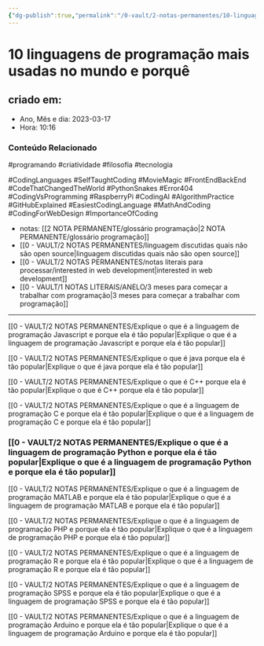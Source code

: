 ```yaml
---
{"dg-publish":true,"permalink":"/0-vault/2-notas-permanentes/10-linguagens-de-programacao-mais-usadas-no-mundo-e-porque/","tags":["permanente","programando","criatividade","filosofia","tecnologia","CodingLanguages","SelfTaughtCoding","MovieMagic","FrontEndBackEnd","CodeThatChangedTheWorld","PythonSnakes","Error404","CodingVsProgramming","RaspberryPi","CodingAI","AlgorithmPractice","GitHubExplained","EasiestCodingLanguage","MathAndCoding","CodingForWebDesign","ImportanceOfCoding"],"dgHomeLink":true,"dgShowLocalGraph":true,"dgShowFileTree":true,"dgEnableSearch":true,"noteIcon":""}
---
```


# 10 linguagens de programação mais usadas no mundo e porquê

## criado em: 

- Ano, Mês e dia: 2023-03-17
- Hora: 10:16

### Conteúdo Relacionado

#programando #criatividade #filosofia #tecnologia 

#CodingLanguages #SelfTaughtCoding #MovieMagic #FrontEndBackEnd #CodeThatChangedTheWorld #PythonSnakes #Error404 #CodingVsProgramming #RaspberryPi #CodingAI #AlgorithmPractice #GitHubExplained #EasiestCodingLanguage #MathAndCoding #CodingForWebDesign #ImportanceOfCoding

- notas: [[2 NOTA PERMANENTE/glossário programação\|2 NOTA PERMANENTE/glossário programação]]
- [[0 - VAULT/2 NOTAS PERMANENTES/linguagem discutidas quais não são open source\|linguagem discutidas quais não são open source]]
- [[0 - VAULT/2 NOTAS PERMANENTES/notas literais para processar/interested in web development\|interested in web development]]
- [[0 - VAULT/1 NOTAS LITERAIS/ANELO/3 meses para começar a trabalhar com programação\|3 meses para começar a trabalhar com programação]]
---

[[0 - VAULT/2 NOTAS PERMANENTES/Explique o que é a linguagem de programação Javascript e porque ela é tão popular\|Explique o que é a linguagem de programação Javascript e porque ela é tão popular]]

[[0 - VAULT/2 NOTAS PERMANENTES/Explique o que é java porque ela é tão popular\|Explique o que é java porque ela é tão popular]]

[[0 - VAULT/2 NOTAS PERMANENTES/Explique o que é C++ porque ela é tão popular\|Explique o que é C++ porque ela é tão popular]]

[[0 - VAULT/2 NOTAS PERMANENTES/Explique o que é a linguagem de programação C e porque ela é tão popular\|Explique o que é a linguagem de programação C e porque ela é tão popular]]

### [[0 - VAULT/2 NOTAS PERMANENTES/Explique o que é a linguagem de programação Python e porque ela é tão popular\|Explique o que é a linguagem de programação Python e porque ela é tão popular]]

[[0 - VAULT/2 NOTAS PERMANENTES/Explique o que é a linguagem de programação MATLAB e porque ela é tão popular\|Explique o que é a linguagem de programação MATLAB e porque ela é tão popular]]

[[0 - VAULT/2 NOTAS PERMANENTES/Explique o que é a linguagem de programação PHP e porque ela é tão popular\|Explique o que é a linguagem de programação PHP e porque ela é tão popular]]

[[0 - VAULT/2 NOTAS PERMANENTES/Explique o que é a linguagem de programação R e porque ela é tão popular\|Explique o que é a linguagem de programação R e porque ela é tão popular]]


[[0 - VAULT/2 NOTAS PERMANENTES/Explique o que é a linguagem de programação SPSS e porque ela é tão popular\|Explique o que é a linguagem de programação SPSS e porque ela é tão popular]]


[[0 - VAULT/2 NOTAS PERMANENTES/Explique o que é a linguagem de programação Arduino e porque ela é tão popular\|Explique o que é a linguagem de programação Arduino e porque ela é tão popular]]

